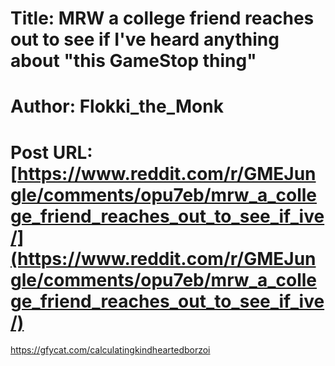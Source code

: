 # Title: MRW a college friend reaches out to see if I've heard anything about "this GameStop thing"
# Author: Flokki_the_Monk
# Post URL: [https://www.reddit.com/r/GMEJungle/comments/opu7eb/mrw_a_college_friend_reaches_out_to_see_if_ive/](https://www.reddit.com/r/GMEJungle/comments/opu7eb/mrw_a_college_friend_reaches_out_to_see_if_ive/)


https://gfycat.com/calculatingkindheartedborzoi